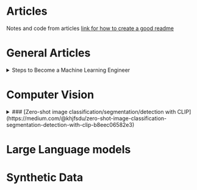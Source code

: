 # Articles
Notes and code from articles
[link for how to create a good readme](https://docs.github.com/en/get-started/writing-on-github/getting-started-with-writing-and-formatting-on-github/basic-writing-and-formatting-syntax)

# General Articles
<details>
  <summary>Steps to Become a Machine Learning Engineer</summary>
### [Steps to Become a Machine Learning Engineer](https://medium.com/cometheartbeat/7-steps-to-become-a-machine-learning-engineer-698cba0bc43c)

**what is machine learning**
- Sub field of Artificial inteligence that allows a machine to learn automatically and improve from experience
- techniquie for problem Solving and task automation

**Helpful libraries**
- Scikit-learn
- Tensorflow
- HuggingFace
- Comet

**3 key roles in data science projects**
- Data engineer
  - Create systems/pipelines to
    - Collect raw data
    -  manage data
    -  transform data into information
- Data scientist
  - Create Model Prototype
- ML engineer
  - Use tools to create models
  - Deploy them top production

**Machine Learning Project Lifecycle**
- Data Preperation
  - Clean Data using data preprocessing
    - Prevent garbage in garbage out
- Model Building
  - build the best model with the data they are provided from step above
    - Start with Simple models (regression)
    - Then move to complex models (neural networks)
  - Evaluate performance of the models (accuracy, precuision, recall, F1)
- Model Deployment
  - Deploy, Monitor and maintain the best model from above
    - put into production
  - Ensure that the model is making correct predictions 

**7 steps to becom an ML engineer**
1. Programming 
   - 2 primary languages 
     - R
     - Python
       - General Purpose
       - End to end machine learning projects 
       - cleaning to model deployment 
       - has the following frameworks
         - Pytorch
         - Skicit-Learn
         - Pyspark 
    
2. Machine learning Algorithms
   - Important to know algorithms to know when and what algorithms to use
   - 4 categories of algoisthms are
     - Regression (superviesd learning)
       - Linear Regression
       - Decision Trees
       - Support Vector Machines 
     - Classification (superviesd learning)
       - Logistic Regression
       - Naive Bayes
       - K-Nearest Neighbors 
     - Clustering (Unsuperviesd learning)
       - K-means
       - DBSCAN
       - Gaussian Mixture Models 
     - Dimensionallity Reduction (Unsuperviesd learning)
       - PCA
       - LDA
       - t-SNE 
3. Applied Mathmatics
   - Includes lots of applied mathmatics
     -  Statitics
     -  Linear Algebra
     -  Calculus
     -  Probability Theory
     -  Discrete Maths
   -  Applied when training the model coefficients
   -  Most are based in statistics
4. Deep Learning
   - ML models work well with small to medium datasets
   - Struggle with large datasets 
     - Deep Learning is used to handle these sets
       - Subset of ML that is an extension of artificial neural networks
       - examples of large datasets are
         - image classification
         - language to language techinques
           - GPT-3
           - BERT
       - Deep Learning is Black Box (dont know how they work)
       - Deep learning algorithms to know    
         - multilayer perception
         - convolutional neural networks
         - recurrent neural networks
         - long short-temr memory networks
         - generative adversarial networks
         - Transformers
         - Diffusion 
5. Machine learning Frameworks
   - Pandas
     - Good for data preprocessing
   - Matplotlib
     - Data Visulization
   - Seaborn
     - Data Visulization
   - Scikit-learn
     - implement machine learning algorithms
   - Tensorflow
     - deep learning analysis
   - Pytorch 
     - deep learning analysis
   - Comet
     - Model Optimization
6. MLOps (machine learning operations)
   - Putting machine learning into production
   - Bridge between model building and exporting the model to production
   - DEVOps equivalent for machine learning
   - Useful tools are
     - MLFLow
     - KubeFlow
     - MetaFlow
     - DataRobot
7. Cloud Computing
   - Cloud computing helps you to train models on powerful machines with multiple GPUs
   - deploy those models
   - run as many servers as you want
   - cloud computing services for machine learning are
     -  Amazon SageMaker
     -  Microsoft Azure Machine Learning
     -  GCP Vertex AI for ML engineering

**Additional Skills**
- Data Visualization
- SQL
- NoSQL
- PySpark
- Hadoop
- Docker
- Kubernetes
- CI-CD for Machine Learning
- Git and GitHub
- FastAPI
</details>

# Computer Vision
<details>
  <summary>### [Zero-shot image classification/segmentation/detection with CLIP](https://medium.com/@khjfsdu/zero-shot-image-classification-segmentation-detection-with-clip-b8eec06582e3)</summary>

- OpenAI CLIP model process images the same way as text
  - Treats image as a swquence of non-overlapping patches
    - Each patch is a visual token
    - Making an image a sequence of tokens
     - Can be processed using transformer
  - Training data is image caption pairs
    - sourced from the web
  - Converts image/text to vector embeddings
    - Uses Contrastive loss
  - Generate image and text embeddings in the same vector space
    - allows computing of simularity of 
      - an image
      - a piece of text
    - does this using cosine simularity between
      - image embedding and text embedding
  - converting to a vector embedding allows for AI by lowering data collectiopn and model training
  - Allows 0-shot prediction for
    - image classification
    - image segmentation
    - Object detection
  - Image Classification
    - Model is give
      - an image
      - Text (list of possible classes)
    - Model out puts a simularity to one of the possible classes
      - generates the image embedding
      - generates the texts embedding of the classes
        - picks the class with the embedding closest to the image embedding
     - [pseudo-code](https://github.com/openai/CLIP#zero-shot-prediction)
       ```
        # List of possible classes (text from above)
        classes = ["credit card", "driver's license", "passport"]
        
        # Loading the model
        model, preprocess = clip.load('ViT-B/32')
        
        # Preprocessing the data (image and then text)
        image_input = preprocess(image)
        text_inputs = torch.cat([clip.tokenize(f"a photo of a {c}") for c in classes])
        
        # embedding the image and then the text
        image_features = model.encode_image(image_input)
        text_features = model.encode_text(text_inputs)

        # Pick the most similar class for the image
        similarity = (100.0 * image_features @ text_features.T).softmax(dim=-1)
       ```
  - Image Segmentation
    - CLIPSeg Given
      - An image
      - Text
    - Can highlight in an image where that image representation of the text is in the given images
    - [Link](https://huggingface.co/blog/clipseg-zero-shot)
  - Image Detection
    -  OWL-ViT does the above but returns a bounding box rather than outlines/shading
    - [Link](https://huggingface.co/spaces/adirik/OWL-ViT)
  - Final Thoughs
    - Speeds up time to create a model as training data is not needed
      - No data collection
      - No data labeling
      - No model training
    - Better for cases where you can tolerate a patentially higher error rate
    - Do need training for higher accuracy requirements
</details>


# Large Language models


# Synthetic Data
